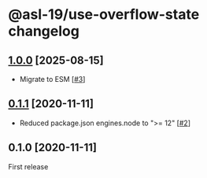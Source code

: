# @asl-19/use-overflow-state changelog

## [1.0.0](https://github.com/ASL-19/use-overflow-state/pulls?q=is%3Aclosed+is%3Apr+milestone%3A1.0.0) [2025-08-15]

- Migrate to ESM [[#3](https://github.com/ASL-19/use-overflow-state/pull/3)]

## [0.1.1](https://github.com/ASL-19/use-overflow-state/pulls?q=is%3Aclosed+is%3Apr+milestone%3A0.1.1) [2020-11-11]

- Reduced package.json engines.node to ">= 12" [[#2](https://github.com/ASL-19/use-overflow-state/pull/2)]

## 0.1.0 [2020-11-11]

First release
